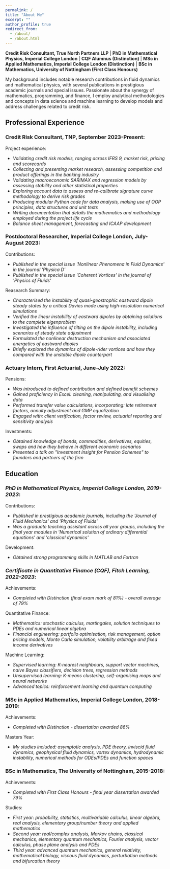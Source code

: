 ```yaml
---
permalink: /
title: "About Me"
excerpt: ""
author_profile: true
redirect_from: 
  - /about/
  - /about.html
---
```


**Credit Risk Consultant, True North Partners LLP** | **PhD in Mathematical Physics, Imperial College London** | **CQF Alumnus (Distinction)** | **MSc in Applied Mathematics, Imperial College London (Distinction)** | **BSc in Mathematics, University of Nottingham (First Class Honours)**

My background includes notable research contributions in fluid dynamics and mathematical physics, with several publications in prestigious academic journals and special issues. Passionate about the synergy of mathematics, programming, and finance, I employ analytical methodologies and concepts in data science and machine learning to develop models and address challenges related to credit risk.


## Professional Experience

### Credit Risk Consultant, TNP, September 2023-Present:

Project experience:
* _Validating credit risk models, ranging across IFRS 9, market risk, pricing and scorecards_
* _Collecting and presenting market research, assessing competition and product offerings in the banking industry_
* _Validating macroeconomic SARIMAX and regression models by assessing stability and other statistical properties_
* _Exploring account data to assess and re-calibrate signature curve methodology to derive risk grades_
* _Producing modular Python code for data analysis, making use of OOP principles, data structures and unit tests_
* _Writing documentation that details the mathematics and methodology employed during the project life cycle_
* _Balance sheet management, forecasting and ICAAP development_

### Postdoctoral Researcher, Imperial College London, July-August 2023:

Contributions:
* _Published in the special issue 'Nonlinear Phenomena in Fluid Dynamics' in the journal 'Physica D'_
* _Published in the special issue 'Coherent Vortices' in the journal of 'Physics of Fluids'_

Reasearch Summary:
* _Characterised the instability of quasi-geostrophic eastward dipole steady states by a critical Davies mode using high-resolution numerical simulations_
* _Verified the linear instability of eastward dipoles by obtaining solutions to the complete eigenproblem_
* _Investigated the influence of tilting on the dipole instability, including scenarios of steady state adjustment_
* _Formulated the nonlinear destruction mechanism and associated energetics of eastward dipoles_
* _Briefly explored the dynamics of dipole-rider vortices and how they compared with the unstable dipole counterpart_

### Actuary Intern, First Actuarial, June-July 2022:

Pensions:
* _Was introduced to defined contribution and defined benefit schemes_
* _Gained proficiency in Excel: cleaning, manipulating, and visualising data_
* _Performed transfer value calculations, incorporating: late retirement factors, annuity adjustment and GMP equalization_
* _Engaged with: client verification, factor review, actuarial reporting and sensitivity analysis_

Investments:
* _Obtained knowledge of bonds, commodities, derivatives, equities, swaps and how they behave in different economic scenarios_
* _Presented a talk on "Investment Insight for Pension Schemes" to founders and partners of the firm_

## Education

### _PhD in Mathematical Physics, Imperial College London, 2019-2023_:

Contributions:
* _Published in prestigious academic journals, including the 'Journal of Fluid Mechanics' and 'Physics of Fluids'_
* _Was a graduate teaching assistant across all year groups, including the final year modules in 'Numerical solution of ordinary differential equations' and 'classical dynamics'_

Development:
* _Obtained strong programming skills in MATLAB and Fortran_

### _Certificate in Quantitative Finance (CQF), Fitch Learning, 2022-2023_:

Achievements:
* _Completed with Distinction (final exam mark of 81%) - overall average of 79%_

Quantitative Finance:
* _Mathematics: stochastic calculus, martingales, solution techniques to PDEs and numerical linear algebra_
* _Financial engineering: portfolio optimisation, risk management, option pricing models, Monte Carlo simulation, volatility arbitrage and fixed income derivatives_

Machine Learning:
* _Supervised learning: K-nearest neighbours, support vector machines, naive Bayes classifiers, decision trees, regression methods_
* _Unsupervised learning: K-means clustering, self-organising maps and neural networks_
* _Advanced topics: reinforcement learning and quantum computing_ 

### MSc in Applied Mathematics, Imperial College London, 2018-2019:

Achievements:
* _Completed with Distinction - dissertation awarded 86%_

Masters Year:
* _My studies included: asymptotic analysis, PDE theory, inviscid fluid dynamics, geophysical fluid dynamics, vortex dynamics, hydrodynamic instability, numerical methods for ODEs/PDEs and function spaces_

### BSc in Mathematics, The University of Nottingham, 2015-2018:

Achievements: 
* _Completed with First Class Honours - final year dissertation awarded 79%_

Studies:
* _First year: probability, statistics, multivariable calculus, linear algebra, real analysis, elementary group/number theory and applied mathematics_
* _Second year: real/complex analysis, Markov chains, classical mechanics, elementary quantum mechanics, Fourier analysis, vector calculus, phase plane analysis and PDEs_
* _Third year: advanced quantum mechanics, general relativity, mathematical biology, viscous fluid dynamics, perturbation methods and bifurcation theory_
